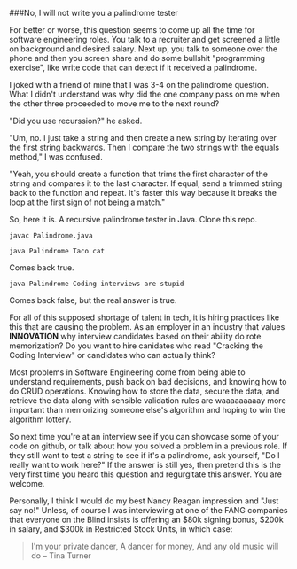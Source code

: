 ###No, I will not write you a palindrome tester

For better or worse, this question seems to come up all the time for software engineering roles. You talk to a recruiter and get screened a little on background and desired salary. Next up, you talk to someone over the phone and then you screen share and do some bullshit &#34;programming exercise&#34;, like write code that can detect if it received a palindrome.  

I joked with a friend of mine that I was 3-4 on the palindrome question. What I didn&#39;t understand was why did the one company pass on me when the other three proceeded to move me to the next round?  

&#34;Did you use recurssion?&#34; he asked.

&#34;Um, no. I just take a string and then create a new string by iterating over the first string backwards. Then I compare the two strings with the equals method,&#34; I was confused.  

&#34;Yeah, you should create a function that trims the first character of the string and compares it to the last character. If equal, send a trimmed string back to the function and repeat. It&#39;s faster this way because it breaks the loop at the first sign of not being a match.&#34;  

So, here it is. A recursive palindrome tester in Java. Clone this repo.

`javac Palindrome.java`

`java Palindrome Taco cat`

Comes back true.

`java Palindrome Coding interviews are stupid`

Comes back false, but the real answer is true.  

For all of this supposed shortage of talent in tech, it is hiring practices like this that are causing the problem. As an employer in an industry that values **INNOVATION** why interview candidates based on their ability do rote memorization? Do you want to hire canidates who read &#34;Cracking the Coding Interview&#34; or candidates who can actually think?

Most problems in Software Engineering come from being able to understand requirements, push back on bad decisions, and knowing how to do CRUD operations. Knowing how to store the data, secure the data, and retrieve the data along with sensible validation rules are waaaaaaaaay more important than memorizing someone else&#39;s algorithm and hoping to win the algorithm lottery.

So next time you&#39;re at an interview see if you can showcase some of your code on github, or talk about how you solved a problem in a previous role. If they still want to test a string to see if it&#39;s a palindrome, ask yourself, &#34;Do I really want to work here?&#34; If the answer is still yes, then pretend this is the very first time you heard this question and regurgitate this answer. You are welcome.

Personally, I think I would do my best Nancy Reagan impression and &#34;Just say no!&#34; Unless, of course I was interviewing at one of the FANG companies that everyone on the Blind insists is offering an $80k signing bonus, $200k in salary, and $300k in Restricted Stock Units, in which case:

> I&#39;m your private dancer,
A dancer for money,
And any old music will do
> &ndash; Tina Turner
